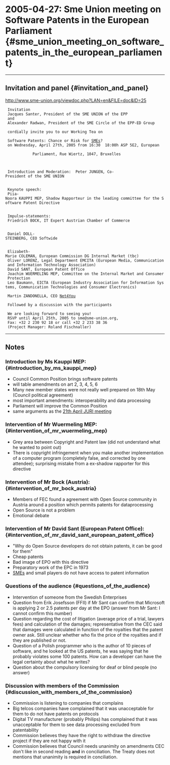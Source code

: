# 2005-04-27: Sme Union meeting on Software Patents in the European Parliament {#sme_union_meeting_on_software_patents_in_the_european_parliament}

------------------------------------------------------------------------

## Invitation and panel {#invitation_and_panel}

<http://www.sme-union.org/viewdoc.php?LAN=en&FILE=doc&ID=25>

` Invitation`\
` Jacques Santer, President of the SME UNION of the EPP`\
` and `\
` Alexander Radwan, President of the SME Circle of the EPP-ED Group `

` cordially invite you to our Working Tea on`

` Software Patents: Chance or Risk for `[`SMEs`](SMEs "wikilink")`?`\
` on Wednesday, April 27th, 2005 from 16:30  18:00h ASP 5E2, European                                                                                    Parliament, Rue Wiertz, 1047, Bruxelles                                                                                                                                `

` Introduction and Moderation:  Peter JUNGEN, Co-President of the SME UNION                                                                                                  `

` Keynote speech:`\
` Piia-Noora KAUPPI MEP, Shadow Rapporteur in the leading committee for the Software Patent Directive                                                      `

` Impulse-statements:`\
` Friedrich BOCK, IT Expert Austrian Chamber of Commerce                                                                                               `\
` Daniel DOLL-STEINBERG, CEO Softwide                                                                                                                                       `\
` Elizabeth-Marie COLEMAN, European Commission DG Internal Market (tbc)  `\
` Oliver LORENZ, Legal Department EMCITA (European Media, Communication and Information Technology Association)  `\
` David SANT, European Patent Office  `\
` Joachim WUERMELING MEP, Committee on the Internal Market and Consumer Protection  `\
` Leo Baumann, EICTA (European Industry Association for Information Systems, Communication Technologies and Consumer Electronics)                                   `\
` Martin ZANDONELLA, CEO `[`Net4You`](Net4You "wikilink")` `

` Followed by a discussion with the participants `

` We are looking forward to seeing you! `\
` RSVP until April 25th, 2005 to sme@sme-union.org, `\
` Fax: +32 2 230 92 18 or call +32 2 233 38 36`\
` (Project Manager: Roland Fischnaller)`

------------------------------------------------------------------------

## Notes

### Introduction by Ms Kauppi MEP: {#introduction_by_ms_kauppi_mep}

-   Council Common Position brings software patents
-   will table amendments on art 2, 3, 4, 5, 6
-   Many new member states were not really well prepared on 18th May
    (Council political agreement)
-   most important amendments: interoperability and data processing
-   Parliament will improve the Common Position
-   same arguments as the [ 21th April JURI
    meeting](Juri050421En "wikilink")

### Intervention of Mr Wuermeling MEP: {#intervention_of_mr_wuermeling_mep}

-   Grey area between Copyright and Patent law (did not understand what
    he wanted to point out)
-   There is copyright infringement when you make another implementation
    of a computer program (completely false, and corrected by one
    attendee); surprising mistake from a ex-shadow rapporter for this
    directive

### Intervention of Mr Bock (Austria): {#intervention_of_mr_bock_austria}

-   Members of FEC found a agreement with Open Source community in
    Austria around a position which permits patents for dataprocessing
-   Open Source is not a problem
-   Emotional debate

### Intervention of Mr David Sant (European Patent Office): {#intervention_of_mr_david_sant_european_patent_office}

-   \"Why do Open Source developers do not obtain patents, it can be
    good for them\"
-   Cheap patents
-   Bad image of EPO with this directive
-   Preparatory work of the EPC in 1973
-   [SMEs](SMEs "wikilink") and small players do not have access to
    patent information

### Questions of the audience {#questions_of_the_audience}

-   Intervention of someone from the Swedish Enterprises
-   Question from Erik Josefsson (FFII) if Mr Sant can confirm that
    Microsoft is applying 2 or 2.5 patents per day at the EPO (answer
    from Mr Sant: I cannot confirm this number)
-   Question regarding the cost of litigation (average price of a trial,
    lawyers fees) and calculation of the damages; representative from
    the CEC said that damages were calculated in function of the
    royalties that the patent owner ask. Still unclear whether who fix
    the price of the royalties and if they are published or not.
-   Question of a Polish programmer who is the author of 10 pieces of
    software, and he looked at the US patents, he was saying that he
    probably violates some 100 patents. How can a developer can have the
    legal certainty about what he writes?
-   Question about the compulsory licensing for deaf or blind people (no
    answer)

### Discussion with members of the Commission {#discussion_with_members_of_the_commission}

-   Commission is listening to companies that complains
-   Big telcos companies have complained that it was unacceptable for
    them to do not have patents on protocols
-   Digital TV manufacturer (probably Philips) has complained that it
    was unacceptable for them to see data processing excluded from
    patentability
-   Commission believes they have the right to withdraw the directive
    project if they are not happy with it
-   Commission believes that Council needs unanimity on amendments CEC
    don\'t like in second reading **and** in conciliation. The Treaty
    does not mentions that unanimity is required in conciliation.
